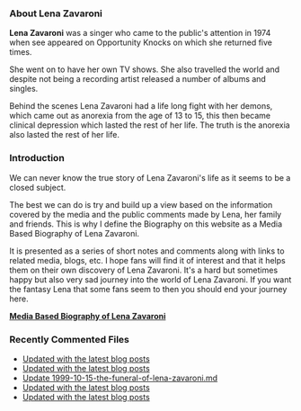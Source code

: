 ### About Lena Zavaroni

<p><strong>Lena Zavaroni</strong> was a singer who came to the public's attention in 1974 when see appeared on Opportunity Knocks on which she returned five times.</p>

<p>She went on to have her own TV shows. She also travelled the world and despite not being a recording artist released a number of albums and singles.</p>

<p>Behind the scenes Lena Zavaroni had a life long fight with her demons, which came out as anorexia from the age of 13 to 15, this then became clinical depression which lasted the rest of her life. The truth is the anorexia also lasted the rest of her life.</p>

### Introduction

<p>We can never know the true story of Lena Zavaroni's life as it seems to be a closed subject.</p>

<p>The best we can do is try and build up a view based on the information covered by the media and the public comments made by Lena, her family and friends. This is why I define the Biography on this website as a Media Based Biography of Lena Zavaroni.</p>

<p>It is presented as a series of short notes and comments along with links to related media, blogs, etc. I hope fans will find it of interest and that it helps them on their own discovery of Lena Zavaroni. It's a hard but sometimes happy but also very sad journey into the world of Lena Zavaroni. If you want the fantasy Lena that some fans seem to then you should end your journey here.</p>

<a href="https://fanzoflenazavaroni.github.io/biography/lena-zavaroni/"><strong>Media Based Biography of Lena Zavaroni</strong></a>

### Recently Commented Files

<!-- BLOG-POST-LIST:START -->
- [Updated with the latest blog posts](https://github.com/FanzOfLenaZavaroni/fanzoflenazavaroni.github.io/commit/2ec2496c74a5bb672f454122243f2b399f0be2d9)
- [Updated with the latest blog posts](https://github.com/FanzOfLenaZavaroni/fanzoflenazavaroni.github.io/commit/26d168bf5a4d4c6d8f31cdaaf4ca1ea95763391d)
- [Update 1999-10-15-the-funeral-of-lena-zavaroni.md](https://github.com/FanzOfLenaZavaroni/fanzoflenazavaroni.github.io/commit/af2f8539e646cbda2c09de058123832d250929b2)
- [Updated with the latest blog posts](https://github.com/FanzOfLenaZavaroni/fanzoflenazavaroni.github.io/commit/96207e16b67c53511a0f798585682e9e9c4de945)
- [Updated with the latest blog posts](https://github.com/FanzOfLenaZavaroni/fanzoflenazavaroni.github.io/commit/50b191da4c97ff843f604756035e7bde1a703a97)
<!-- BLOG-POST-LIST:END -->
